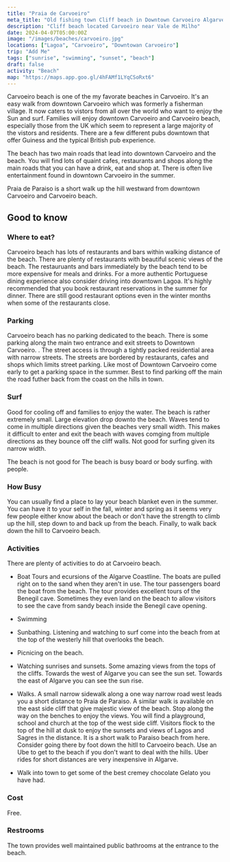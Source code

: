```yaml
---
title: "Praia de Carvoeiro"
meta_title: "Old fishing town Cliff beach in Downtown Carvoeiro Algarve Portugal"
description: "Cliff beach located Carvoeiro near Vale de Milho"
date: 2024-04-07T05:00:00Z
image: "/images/beaches/carvoeiro.jpg"
locations: ["Lagoa", "Carvoeiro", "Downtowan Carvoeiro"]
trip: "Add Me"
tags: ["sunrise", "swimming", "sunset", "beach"]
draft: false
activity: "Beach"
map: "https://maps.app.goo.gl/4hFAMf1LYqCSoRxt6"
---
```


Carvoeiro beach is one of the my favorate beaches in Carvoeiro.  It's an easy walk from downtown Carvoeiro which was formerly a fisherman village. It now caters to vistors from all over the world who want to enjoy the Sun and surf.  Families will enjoy downtown Carvoeiro and Carvoeiro beach, especially those from the UK which seem to represent a large majority of the vistors and residents.   There are a few different pubs downtown that offer Guiness and the typical British pub experience. 

The beach has two main roads that lead into downtown Carvoeiro and the beach.  You will find lots of quaint cafes, restaurants and shops along the main roads that you can have a drink, eat and shop at.   There is often live entertainment found in downtown Carvoeiro in the summer.

Praia de Paraiso is a short walk up the hill westward from downtown Carvoeiro and Carvoeiro beach.  


## Good to know

### Where to eat?

Carvoeiro beach has lots of restaurants and bars within walking distance of the beach.  There are plenty of restaurants with beautiful scenic views of the beach.  The restauruants and bars immediately by the beach tend to be more expensive for meals and drinks.  For a more authentic Portuguese dining experience also consider driving into downtown Lagoa.  It's highly recommended that you book restaurant reservations in the summer for dinner.  There are  still good restaurant options even in the winter months when some of the restaurants close. 


### Parking

Carvoeiro beach has no parking dedicated to the beach.  There is some parking along the main two entrance and exit streets to Downtown Carvoeiro.  .  The street access is through a tightly packed residential area with narrow streets.  The streets are bordered by restaurants, cafes and shops which limits street parking.  Like most of Downtown Carvoeiro come early to get a parking space in the summer.  Best to find parking off the main the road futher back from the coast on the hills in town. 


### Surf

Good for cooling off and families to enjoy the water.   The beach is rather extremely small.   Large elevation drop downto the beach.  Waves tend to come in multiple directions given the beaches very small width.  This makes it difficult to enter and exit the beach with waves comging from multiple directions as they bounce off the cliff walls. Not good for surfing given its narrow width.

The beach is not good for The beach is busy board or body surfing. with people.

### How Busy

You can usually find a place to lay your beach blanket even in the summer.  You can have it to your self in the fall, winter and spring as it seems very few people either know about the beach or don't have the strength to climb up the hill, step down to and back up from the beach. Finally, to walk back down the hill to Carvoeiro beach.


### Activities

There are plenty of activities to do at Carvoeiro beach.

- Boat Tours and ecursions of the Algarve Coastline.  The boats are pulled right on to the sand when they aren't in use.  The tour passengers board the boat from the beach. The tour provides excellent tours of the Benegil cave.  Sometimes they even land on the beach to allow visitors to see the cave from sandy beach inside the Benegil cave opening. 

- Swimming

- Sunbathing. Listening and watching to surf come into the beach from at the top of the westerly hill that overlooks the beach.

- Picnicing on the beach. 

- Watching sunrises and sunsets. Some amazing views from the tops of the cliffs. Towards the west of Algarve you can see the sun set.   Towards the east of Algarve you can see the sun rise.  

- Walks. A small narrow sidewalk along a one way narrow road west leads you a short distance to Praia de Paraiso.  A similar walk is available on the east side cliff that give majestic view of the beach. Stop along the way on the benches to enjoy the views. You will find a playground, school and church at the top of the west side cliff.   Visitors flock to the top of the hill at dusk to enjoy the sunsets and views of Lagos and Sagres in the distance.  It is a short walk to Paraiso beach from here.  Consider going there by foot down the hitll to Carvoeiro beach.  Use an Ube to get to the beach if you don't want to deal with the hills.   Uber rides for short distances are very inexpensive in Algarve.

- Walk into town to get some of the best cremey chocolate Gelato you have had.


### Cost

Free.


### Restrooms

The town provides well maintained public bathrooms at the entrance to the beach. 